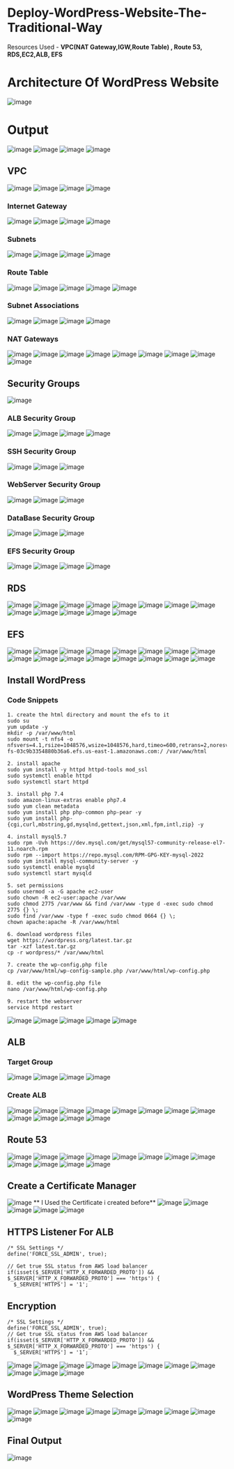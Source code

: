 # Deploy-WordPress-Website-The-Traditional-Way
Resources Used - **VPC(NAT Gateway,IGW,Route Table) , Route 53, RDS,EC2,ALB, EFS**
# Architecture Of WordPress Website
![image](https://github.com/satya19977/Deploy-WordPress-Website-The-Traditional-Way/assets/108000447/cefd25ee-0874-44c5-b959-be75ea2a8baf)

# Output
![image](https://github.com/satya19977/Deploy-WordPress-Website-The-Traditional-Way/assets/108000447/1c06443a-732c-47c1-8510-7de67a3db438)
![image](https://github.com/satya19977/Deploy-WordPress-Website-The-Traditional-Way/assets/108000447/9459884e-37d7-4835-b3ba-d8c36e29d244)
![image](https://github.com/satya19977/Deploy-WordPress-Website-The-Traditional-Way/assets/108000447/df9307f1-a123-4915-9f82-1d30b80125f7)
![image](https://github.com/satya19977/Deploy-WordPress-Website-The-Traditional-Way/assets/108000447/618b0d44-9ce4-472c-ae66-5db24debfdb7)


## VPC
![image](https://github.com/satya19977/Deploy-WordPress-Website-The-Traditional-Way/assets/108000447/9bb2a213-a8d1-491f-b7b8-52ee28b6b55a)
![image](https://github.com/satya19977/Deploy-WordPress-Website-The-Traditional-Way/assets/108000447/d9ba4d3c-5599-4697-8887-6ea91dc0f341)
![image](https://github.com/satya19977/Deploy-WordPress-Website-The-Traditional-Way/assets/108000447/8354bef7-2c9d-4214-a4d5-b33eddc3308b)
![image](https://github.com/satya19977/Deploy-WordPress-Website-The-Traditional-Way/assets/108000447/27bde231-b3a4-4e95-a7bd-6b87930c80f4)

### Internet Gateway
![image](https://github.com/satya19977/Deploy-WordPress-Website-The-Traditional-Way/assets/108000447/fd8269f6-43cf-4c43-a63f-6136a3a4d0d0)
![image](https://github.com/satya19977/Deploy-WordPress-Website-The-Traditional-Way/assets/108000447/e63dbe6f-2997-47a5-999b-d48871781046)
![image](https://github.com/satya19977/Deploy-WordPress-Website-The-Traditional-Way/assets/108000447/112658da-104d-4d14-a253-6f038975dcec)
![image](https://github.com/satya19977/Deploy-WordPress-Website-The-Traditional-Way/assets/108000447/6548e6cf-5ac8-4105-ad68-d707babf63cb)

### Subnets
![image](https://github.com/satya19977/Deploy-WordPress-Website-The-Traditional-Way/assets/108000447/22ae33d6-22b5-4598-b9aa-ab22df857ca1)
![image](https://github.com/satya19977/Deploy-WordPress-Website-The-Traditional-Way/assets/108000447/7adaa994-02b1-4628-b818-0ad1963027f2)
![image](https://github.com/satya19977/Deploy-WordPress-Website-The-Traditional-Way/assets/108000447/e44fcb72-1e81-4631-b9fc-397b6d5019b9)
![image](https://github.com/satya19977/Deploy-WordPress-Website-The-Traditional-Way/assets/108000447/1ac88f2e-4bd3-41ca-84d8-4c2f81494c00)

### Route Table
![image](https://github.com/satya19977/Deploy-WordPress-Website-The-Traditional-Way/assets/108000447/6e2fa03b-0a53-485e-b8fd-f54ffee57130)
![image](https://github.com/satya19977/Deploy-WordPress-Website-The-Traditional-Way/assets/108000447/364a1c81-9498-47f5-8353-aedc36d95aef)
![image](https://github.com/satya19977/Deploy-WordPress-Website-The-Traditional-Way/assets/108000447/c15659a2-7977-4d84-bb8c-c87dba52fb99)
![image](https://github.com/satya19977/Deploy-WordPress-Website-The-Traditional-Way/assets/108000447/f8f6b770-b6e7-4ece-874a-fa73d9b6d8f1)
![image](https://github.com/satya19977/Deploy-WordPress-Website-The-Traditional-Way/assets/108000447/e92da5f0-4cdb-4647-859b-be46b95969c1)

### Subnet Associations 
![image](https://github.com/satya19977/Deploy-WordPress-Website-The-Traditional-Way/assets/108000447/ca55eb77-0d50-4af1-9e17-a21239d9c2d0)
![image](https://github.com/satya19977/Deploy-WordPress-Website-The-Traditional-Way/assets/108000447/b278ebdc-38c1-47d4-ab30-30d7e6b4f988)
![image](https://github.com/satya19977/Deploy-WordPress-Website-The-Traditional-Way/assets/108000447/bd26df86-4018-48dc-a82a-d80cc39d293a)
![image](https://github.com/satya19977/Deploy-WordPress-Website-The-Traditional-Way/assets/108000447/478b49d2-0295-4a10-bed6-24f279dac8b6)

### NAT Gateways
![image](https://github.com/satya19977/Deploy-WordPress-Website-The-Traditional-Way/assets/108000447/a6d9b359-de0e-4abf-ac5c-3fd9bc386efd)
![image](https://github.com/satya19977/Deploy-WordPress-Website-The-Traditional-Way/assets/108000447/9b397648-4375-4520-b7aa-32c97dad2bbf)
![image](https://github.com/satya19977/Deploy-WordPress-Website-The-Traditional-Way/assets/108000447/df2d9589-114b-4199-93fb-c9bfb589888a)
![image](https://github.com/satya19977/Deploy-WordPress-Website-The-Traditional-Way/assets/108000447/11f39b99-d309-4129-9efb-f2d1e6eb6e6a)
![image](https://github.com/satya19977/Deploy-WordPress-Website-The-Traditional-Way/assets/108000447/84cfad25-422e-47bd-b9a7-9b47b4311dd4)
![image](https://github.com/satya19977/Deploy-WordPress-Website-The-Traditional-Way/assets/108000447/0211e69a-398f-45b9-8b6a-eef885ee3372)
![image](https://github.com/satya19977/Deploy-WordPress-Website-The-Traditional-Way/assets/108000447/f9c18b46-986e-4aa3-8565-23c62d72a497)
![image](https://github.com/satya19977/Deploy-WordPress-Website-The-Traditional-Way/assets/108000447/a146f735-94e5-4896-9a1b-ced490625285)
![image](https://github.com/satya19977/Deploy-WordPress-Website-The-Traditional-Way/assets/108000447/d9796252-34e4-4d67-9c58-a8f9680e4d2f)

## Security Groups
![image](https://github.com/satya19977/Deploy-WordPress-Website-The-Traditional-Way/assets/108000447/3afcd947-c9ec-42ff-8010-ab9a04a96aad)

### ALB Security Group
![image](https://github.com/satya19977/Deploy-WordPress-Website-The-Traditional-Way/assets/108000447/d46e0b45-e455-486c-afa9-9e639919b43e)
![image](https://github.com/satya19977/Deploy-WordPress-Website-The-Traditional-Way/assets/108000447/bafe8d02-5156-41d8-accd-ca09bc8e0aa4)
![image](https://github.com/satya19977/Deploy-WordPress-Website-The-Traditional-Way/assets/108000447/d0881606-da32-457e-8971-6a733a9d7603)
![image](https://github.com/satya19977/Deploy-WordPress-Website-The-Traditional-Way/assets/108000447/5c883e0c-fe0d-423d-8eb9-fa2fa87d0a49)

### SSH Security Group
![image](https://github.com/satya19977/Deploy-WordPress-Website-The-Traditional-Way/assets/108000447/e1530214-1905-45a9-bcac-84b27d8e843f)
![image](https://github.com/satya19977/Deploy-WordPress-Website-The-Traditional-Way/assets/108000447/3300fc26-6c43-4c50-83a0-e2b116c19926)
![image](https://github.com/satya19977/Deploy-WordPress-Website-The-Traditional-Way/assets/108000447/f399c9fd-e420-4827-8622-c0f0b9388f40)

### WebServer Security Group
![image](https://github.com/satya19977/Deploy-WordPress-Website-The-Traditional-Way/assets/108000447/22f480df-7b5a-4f77-a4ee-ded042bc0640)
![image](https://github.com/satya19977/Deploy-WordPress-Website-The-Traditional-Way/assets/108000447/2b464db0-0474-4956-a72d-811ab7e104ce)
![image](https://github.com/satya19977/Deploy-WordPress-Website-The-Traditional-Way/assets/108000447/d151f659-24d9-4ca4-a4d3-39ff3fe90b3b)

### DataBase Security Group
![image](https://github.com/satya19977/Deploy-WordPress-Website-The-Traditional-Way/assets/108000447/5d97544e-151e-4a69-b9a1-0cdf94c72812)
![image](https://github.com/satya19977/Deploy-WordPress-Website-The-Traditional-Way/assets/108000447/df965c97-f8ac-48e1-82bc-97ebbd75c581)
![image](https://github.com/satya19977/Deploy-WordPress-Website-The-Traditional-Way/assets/108000447/9b1fe68c-1b31-4e80-872a-9d28baabee62)

### EFS Security Group
![image](https://github.com/satya19977/Deploy-WordPress-Website-The-Traditional-Way/assets/108000447/e14daa5c-93da-4000-b03b-f6c76dfbdd87)
![image](https://github.com/satya19977/Deploy-WordPress-Website-The-Traditional-Way/assets/108000447/4453c9fb-d7f4-41a1-9901-3ae0d27d41c2)
![image](https://github.com/satya19977/Deploy-WordPress-Website-The-Traditional-Way/assets/108000447/24ccb5c6-418f-4988-82a2-94cadc5d6eed)
![image](https://github.com/satya19977/Deploy-WordPress-Website-The-Traditional-Way/assets/108000447/0dd1590d-028b-44fb-bf5c-76b0ee40f181)

## RDS
![image](https://github.com/satya19977/Deploy-WordPress-Website-The-Traditional-Way/assets/108000447/153c127b-5d20-4e52-9d01-8f2d7a3c5e8f)
![image](https://github.com/satya19977/Deploy-WordPress-Website-The-Traditional-Way/assets/108000447/fcaf1510-fb82-48ba-aad6-632d880edb13)
![image](https://github.com/satya19977/Deploy-WordPress-Website-The-Traditional-Way/assets/108000447/8811a223-b6f8-4129-982f-b4ab77c32a08)
![image](https://github.com/satya19977/Deploy-WordPress-Website-The-Traditional-Way/assets/108000447/07530929-9353-48d5-8ca2-e91505be8162)
![image](https://github.com/satya19977/Deploy-WordPress-Website-The-Traditional-Way/assets/108000447/2f32c427-da03-4525-ab38-daf4b67a6f44)
![image](https://github.com/satya19977/Deploy-WordPress-Website-The-Traditional-Way/assets/108000447/f5c7e8b3-9eeb-40b3-bd5d-38d3b04f8af4)
![image](https://github.com/satya19977/Deploy-WordPress-Website-The-Traditional-Way/assets/108000447/e277991e-fd89-4e31-85b3-15a6323dff09)
![image](https://github.com/satya19977/Deploy-WordPress-Website-The-Traditional-Way/assets/108000447/bc0ff032-127c-4d30-a44a-987194144c00)
![image](https://github.com/satya19977/Deploy-WordPress-Website-The-Traditional-Way/assets/108000447/b1aba9d8-2a6b-48fc-8d28-a75bd9d8de49)
![image](https://github.com/satya19977/Deploy-WordPress-Website-The-Traditional-Way/assets/108000447/13e03b9b-d41f-4b7d-baf0-c3ccded81be6)
![image](https://github.com/satya19977/Deploy-WordPress-Website-The-Traditional-Way/assets/108000447/793301f1-0181-4a14-a9df-2ed3167f525a)
![image](https://github.com/satya19977/Deploy-WordPress-Website-The-Traditional-Way/assets/108000447/99c0fe35-f3ee-4dea-967e-56a20a2c85d5)
![image](https://github.com/satya19977/Deploy-WordPress-Website-The-Traditional-Way/assets/108000447/c46727fd-3a51-4c4b-83f8-df9e16ec60c2)

## EFS
![image](https://github.com/satya19977/Deploy-WordPress-Website-The-Traditional-Way/assets/108000447/8114a43d-20f0-459c-b721-6205612c40ed)
![image](https://github.com/satya19977/Deploy-WordPress-Website-The-Traditional-Way/assets/108000447/d7e67fe0-95e5-418d-9a9e-9eb915207669)
![image](https://github.com/satya19977/Deploy-WordPress-Website-The-Traditional-Way/assets/108000447/cfae118a-b2a0-4e10-8580-2d390f75742c)
![image](https://github.com/satya19977/Deploy-WordPress-Website-The-Traditional-Way/assets/108000447/26de719d-3ab4-45f5-9cf4-2cd1306de391)
![image](https://github.com/satya19977/Deploy-WordPress-Website-The-Traditional-Way/assets/108000447/f84edfaa-2b60-477f-8920-129db7b3fc32)
![image](https://github.com/satya19977/Deploy-WordPress-Website-The-Traditional-Way/assets/108000447/0b7f4ecd-3e43-4316-9b07-912bede0de9d)
![image](https://github.com/satya19977/Deploy-WordPress-Website-The-Traditional-Way/assets/108000447/39370fd5-47a1-4f8d-a833-235c0ea179b1)
![image](https://github.com/satya19977/Deploy-WordPress-Website-The-Traditional-Way/assets/108000447/1dadf73a-0447-4c91-9004-9b0a86802c5b)
![image](https://github.com/satya19977/Deploy-WordPress-Website-The-Traditional-Way/assets/108000447/004c5fb9-68fe-422b-8286-4465996c88f5)
![image](https://github.com/satya19977/Deploy-WordPress-Website-The-Traditional-Way/assets/108000447/e3147a86-d8d7-42a0-8262-04bc7512f1db)
![image](https://github.com/satya19977/Deploy-WordPress-Website-The-Traditional-Way/assets/108000447/4dc0f554-0b2e-4e38-a007-547585516cd9)
![image](https://github.com/satya19977/Deploy-WordPress-Website-The-Traditional-Way/assets/108000447/92a80432-bdfc-4d61-80a5-32cdff507536)
![image](https://github.com/satya19977/Deploy-WordPress-Website-The-Traditional-Way/assets/108000447/5f8a54fe-295e-4dbd-863e-3ae0dea9f09f)
![image](https://github.com/satya19977/Deploy-WordPress-Website-The-Traditional-Way/assets/108000447/b28ca760-d012-443e-b18e-b39ac432dd24)
![image](https://github.com/satya19977/Deploy-WordPress-Website-The-Traditional-Way/assets/108000447/32dd2368-d9b2-48c6-a636-2d6472ed326f)
![image](https://github.com/satya19977/Deploy-WordPress-Website-The-Traditional-Way/assets/108000447/bfbef5a8-1ea8-4e23-bec4-3adde76962e1)

## Install WordPress

### Code Snippets
```
1. create the html directory and mount the efs to it
sudo su
yum update -y
mkdir -p /var/www/html
sudo mount -t nfs4 -o nfsvers=4.1,rsize=1048576,wsize=1048576,hard,timeo=600,retrans=2,noresvport fs-03c9b3354880b36a6.efs.us-east-1.amazonaws.com:/ /var/www/html
```
```
2. install apache 
sudo yum install -y httpd httpd-tools mod_ssl
sudo systemctl enable httpd 
sudo systemctl start httpd
```
```
3. install php 7.4
sudo amazon-linux-extras enable php7.4
sudo yum clean metadata
sudo yum install php php-common php-pear -y
sudo yum install php-{cgi,curl,mbstring,gd,mysqlnd,gettext,json,xml,fpm,intl,zip} -y
```
```
4. install mysql5.7
sudo rpm -Uvh https://dev.mysql.com/get/mysql57-community-release-el7-11.noarch.rpm
sudo rpm --import https://repo.mysql.com/RPM-GPG-KEY-mysql-2022
sudo yum install mysql-community-server -y
sudo systemctl enable mysqld
sudo systemctl start mysqld
```
```
5. set permissions
sudo usermod -a -G apache ec2-user
sudo chown -R ec2-user:apache /var/www
sudo chmod 2775 /var/www && find /var/www -type d -exec sudo chmod 2775 {} \;
sudo find /var/www -type f -exec sudo chmod 0664 {} \;
chown apache:apache -R /var/www/html 
```
```
6. download wordpress files
wget https://wordpress.org/latest.tar.gz
tar -xzf latest.tar.gz
cp -r wordpress/* /var/www/html
```
```
7. create the wp-config.php file
cp /var/www/html/wp-config-sample.php /var/www/html/wp-config.php
```
```
8. edit the wp-config.php file
nano /var/www/html/wp-config.php
```
```
9. restart the webserver
service httpd restart
```
![image](https://github.com/satya19977/Deploy-WordPress-Website-The-Traditional-Way/assets/108000447/341e29af-5386-4fd7-88aa-d9c8835a8135)
![image](https://github.com/satya19977/Deploy-WordPress-Website-The-Traditional-Way/assets/108000447/1f076032-37e4-4468-bcd0-d2eae7200657)
![image](https://github.com/satya19977/Deploy-WordPress-Website-The-Traditional-Way/assets/108000447/08ac0126-ccea-4d49-9574-78a89f6786fb)
![image](https://github.com/satya19977/Deploy-WordPress-Website-The-Traditional-Way/assets/108000447/49358570-bdfa-49eb-b5cd-aa27fbeabfbc)
![image](https://github.com/satya19977/Deploy-WordPress-Website-The-Traditional-Way/assets/108000447/b0ffc0d2-2a00-411d-99da-8cd13e1079b7)


## ALB
### Target Group
![image](https://github.com/satya19977/Deploy-WordPress-Website-The-Traditional-Way/assets/108000447/d0dc1eda-f46c-4439-903f-485bd8b5c598)
![image](https://github.com/satya19977/Deploy-WordPress-Website-The-Traditional-Way/assets/108000447/a0c4f65e-0bc5-41fe-ac4a-a6f9ef56da17)
![image](https://github.com/satya19977/Deploy-WordPress-Website-The-Traditional-Way/assets/108000447/e7678aec-bbd9-424b-aea5-6c9d937c8aef)
![image](https://github.com/satya19977/Deploy-WordPress-Website-The-Traditional-Way/assets/108000447/b216e945-7f15-4ab6-8551-833405cbf591)
### Create ALB
![image](https://github.com/satya19977/Deploy-WordPress-Website-The-Traditional-Way/assets/108000447/5a843e2c-4ccd-4c68-a237-adacc8af95d5)
![image](https://github.com/satya19977/Deploy-WordPress-Website-The-Traditional-Way/assets/108000447/cb62132b-55cb-449f-8c35-558cd1ddecaa)
![image](https://github.com/satya19977/Deploy-WordPress-Website-The-Traditional-Way/assets/108000447/27808c1d-c4b1-424a-81e5-c7f356a9a363)
![image](https://github.com/satya19977/Deploy-WordPress-Website-The-Traditional-Way/assets/108000447/7e98b4bc-4598-4b73-a44e-4a2811dcd065)
![image](https://github.com/satya19977/Deploy-WordPress-Website-The-Traditional-Way/assets/108000447/aae7f419-b93b-4591-bbbd-14b4cacdd89f)
![image](https://github.com/satya19977/Deploy-WordPress-Website-The-Traditional-Way/assets/108000447/079fb6d5-da61-48be-b50b-5f97024dfc59)
![image](https://github.com/satya19977/Deploy-WordPress-Website-The-Traditional-Way/assets/108000447/f63b2a66-b29b-4473-a5bb-1843527c4c02)
![image](https://github.com/satya19977/Deploy-WordPress-Website-The-Traditional-Way/assets/108000447/cc68313f-d355-4f14-a1b7-18417194de18)
![image](https://github.com/satya19977/Deploy-WordPress-Website-The-Traditional-Way/assets/108000447/90ef5d31-0bf4-4890-a532-b529ba69ef51)
![image](https://github.com/satya19977/Deploy-WordPress-Website-The-Traditional-Way/assets/108000447/495a41ab-3ab4-4644-8ac0-2a9c47d589b5)
![image](https://github.com/satya19977/Deploy-WordPress-Website-The-Traditional-Way/assets/108000447/0466a023-22c4-455f-b41f-d2fab7d426c9)
![image](https://github.com/satya19977/Deploy-WordPress-Website-The-Traditional-Way/assets/108000447/faff653d-2a04-49cb-8c2d-77e7218e580d)

## Route 53
![image](https://github.com/satya19977/Deploy-WordPress-Website-The-Traditional-Way/assets/108000447/52ab1a93-559c-4734-8064-c17fd3a0acaf)
![image](https://github.com/satya19977/Deploy-WordPress-Website-The-Traditional-Way/assets/108000447/ccda4371-7a1f-4594-b905-0e300c08bdfd)
![image](https://github.com/satya19977/Deploy-WordPress-Website-The-Traditional-Way/assets/108000447/39454933-3041-4559-9ff7-d4116a36d05a)
![image](https://github.com/satya19977/Deploy-WordPress-Website-The-Traditional-Way/assets/108000447/31ce7205-d843-49af-aad8-1d0af4823bd9)
![image](https://github.com/satya19977/Deploy-WordPress-Website-The-Traditional-Way/assets/108000447/e8addcf4-c48f-4d75-9ee7-bd77f9411f8b)
![image](https://github.com/satya19977/Deploy-WordPress-Website-The-Traditional-Way/assets/108000447/371fa2c7-ee86-407b-8c0d-493f064a65f8)
![image](https://github.com/satya19977/Deploy-WordPress-Website-The-Traditional-Way/assets/108000447/155ad8ba-84a1-481d-8a69-5d6789e49e04)
![image](https://github.com/satya19977/Deploy-WordPress-Website-The-Traditional-Way/assets/108000447/ab481c24-ccd5-4731-b28d-b891db7fb9b2)
![image](https://github.com/satya19977/Deploy-WordPress-Website-The-Traditional-Way/assets/108000447/1b5a690e-8168-48b9-9871-6cad9d0325a5)
![image](https://github.com/satya19977/Deploy-WordPress-Website-The-Traditional-Way/assets/108000447/1fe3ddff-c883-4de5-82b7-79374b40a623)
![image](https://github.com/satya19977/Deploy-WordPress-Website-The-Traditional-Way/assets/108000447/be99c3f8-1916-4b27-b67e-ef51f78c5e1f)
![image](https://github.com/satya19977/Deploy-WordPress-Website-The-Traditional-Way/assets/108000447/26bdea6f-1e56-42db-b218-704c4876624b)

## Create a Certificate Manager
![image](https://github.com/satya19977/Deploy-WordPress-Website-The-Traditional-Way/assets/108000447/46195c0b-c09e-47b0-885f-4e6709f3a542)
** I Used the Certificate i created before**
![image](https://github.com/satya19977/Deploy-WordPress-Website-The-Traditional-Way/assets/108000447/787fce74-a9e3-457c-86ed-04972909fdea)
![image](https://github.com/satya19977/Deploy-WordPress-Website-The-Traditional-Way/assets/108000447/e5c19548-e6ad-4d25-b002-67dced280f95)
![image](https://github.com/satya19977/Deploy-WordPress-Website-The-Traditional-Way/assets/108000447/fff20bec-09df-4156-bf10-7767db708b77)
![image](https://github.com/satya19977/Deploy-WordPress-Website-The-Traditional-Way/assets/108000447/61483eb5-e754-44aa-a653-95f96d370f52)
![image](https://github.com/satya19977/Deploy-WordPress-Website-The-Traditional-Way/assets/108000447/4c6e7d94-a532-4d88-bc3a-dcf4c7482e53)

## HTTPS Listener For ALB

```
/* SSL Settings */
define('FORCE_SSL_ADMIN', true);

// Get true SSL status from AWS load balancer
if(isset($_SERVER['HTTP_X_FORWARDED_PROTO']) && $_SERVER['HTTP_X_FORWARDED_PROTO'] === 'https') {
  $_SERVER['HTTPS'] = '1';
```
## Encryption
```
/* SSL Settings */
define('FORCE_SSL_ADMIN', true);
// Get true SSL status from AWS load balancer
if(isset($_SERVER['HTTP_X_FORWARDED_PROTO']) && $_SERVER['HTTP_X_FORWARDED_PROTO'] === 'https') {
  $_SERVER['HTTPS'] = '1’;
  ```
![image](https://github.com/satya19977/Deploy-WordPress-Website-The-Traditional-Way/assets/108000447/0d03f463-b816-4787-a470-8edefe2cfb0c)
![image](https://github.com/satya19977/Deploy-WordPress-Website-The-Traditional-Way/assets/108000447/23aaba38-c8c6-4452-9805-9d5b7fdc95fd)
![image](https://github.com/satya19977/Deploy-WordPress-Website-The-Traditional-Way/assets/108000447/4e915a92-78bf-4994-bd40-5aac463ddc2c)
![image](https://github.com/satya19977/Deploy-WordPress-Website-The-Traditional-Way/assets/108000447/76edaa24-2613-4cf4-a9fa-36646f566bae)
![image](https://github.com/satya19977/Deploy-WordPress-Website-The-Traditional-Way/assets/108000447/40d7827a-404a-4661-977f-79d469954a20)
![image](https://github.com/satya19977/Deploy-WordPress-Website-The-Traditional-Way/assets/108000447/a1406e1b-65f8-4a1a-9a45-3895871abb94)
![image](https://github.com/satya19977/Deploy-WordPress-Website-The-Traditional-Way/assets/108000447/d6704f84-f039-407c-ba6d-15ac4c8a099a)
![image](https://github.com/satya19977/Deploy-WordPress-Website-The-Traditional-Way/assets/108000447/ab6b3e82-1594-4c12-bb8f-e57054b3a48c)
![image](https://github.com/satya19977/Deploy-WordPress-Website-The-Traditional-Way/assets/108000447/89be056f-552d-45b0-9499-ffd45b21f5d4)
![image](https://github.com/satya19977/Deploy-WordPress-Website-The-Traditional-Way/assets/108000447/0a2d6bd2-b0c3-4033-bda2-93d05f7a1c9a)
![image](https://github.com/satya19977/Deploy-WordPress-Website-The-Traditional-Way/assets/108000447/820d792f-9b30-4e25-8904-6ff9eea7e024)



## WordPress Theme Selection
![image](https://github.com/satya19977/Deploy-WordPress-Website-The-Traditional-Way/assets/108000447/926b4800-be97-4a73-8547-56b3f206965e)
![image](https://github.com/satya19977/Deploy-WordPress-Website-The-Traditional-Way/assets/108000447/be9af9af-a803-40a2-84c8-1de7bd8928c8)
![image](https://github.com/satya19977/Deploy-WordPress-Website-The-Traditional-Way/assets/108000447/d584ef79-aa9b-4b92-8182-ad880709597e)
![image](https://github.com/satya19977/Deploy-WordPress-Website-The-Traditional-Way/assets/108000447/694358e8-a653-4778-a0b1-0684931dc923)
![image](https://github.com/satya19977/Deploy-WordPress-Website-The-Traditional-Way/assets/108000447/7d333527-3867-4b03-b3de-c0da92bb706a)
![image](https://github.com/satya19977/Deploy-WordPress-Website-The-Traditional-Way/assets/108000447/3e2d3b06-fccf-4ef8-9f2b-7be06a8a2b3a)
![image](https://github.com/satya19977/Deploy-WordPress-Website-The-Traditional-Way/assets/108000447/b63fd7fd-a78c-4cba-bf9c-b4dce9730f62)
![image](https://github.com/satya19977/Deploy-WordPress-Website-The-Traditional-Way/assets/108000447/bfad4402-715b-49fe-90fa-406c0fb59123)
![image](https://github.com/satya19977/Deploy-WordPress-Website-The-Traditional-Way/assets/108000447/bf1ac32c-afcc-45d8-8a6b-90aaa84320b5)


## Final Output 
![image](https://github.com/satya19977/Deploy-WordPress-Website-The-Traditional-Way/assets/108000447/5b18c56b-afa0-47ac-9622-9a358a1011af)

